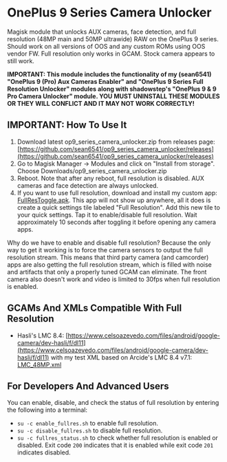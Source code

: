 # OnePlus 9 Series Camera Unlocker

Magisk module that unlocks AUX cameras, face detection, and full resolution (48MP main and 50MP ultrawide) RAW on the OnePlus 9 series. Should work on all versions of OOS and any custom ROMs using OOS vendor FW. Full resolution only works in GCAM. Stock camera appears to still work.

**IMPORTANT: This module includes the functionality of my (sean6541) "OnePlus 9 (Pro) Aux Cameras Enabler" and "OnePlus 9 Series Full Resolution Unlocker" modules along with shadowstep's "OnePlus 9 & 9 Pro Camera Unlocker" module. YOU MUST UNINSTALL THESE MODULES OR THEY WILL CONFLICT AND IT MAY NOT WORK CORRECTLY!**


## IMPORTANT: How To Use It

1. Download latest op9_series_camera_unlocker.zip from releases page: [https://github.com/sean6541/op9_series_camera_unlocker/releases](https://github.com/sean6541/op9_series_camera_unlocker/releases)
2. Go to Magisk Manager -> Modules and click on "Install from storage". Choose Downloads/op9_series_camera_unlocker.zip
3. Reboot. Note that after any reboot, full resolution is disabled. AUX cameras and face detection are always unlocked.
4. If you want to use full resolution, download and install my custom app: [FullResToggle.apk](https://github.com/sean6541/op9_series_camera_unlocker/releases/download/v2.0/FullResToggle.apk). This app will not show up anywhere, all it does is create a quick settings tile labeled "Full Resolution". Add this new tile to your quick settings. Tap it to enable/disable full resolution. Wait approximately 10 seconds after toggling it before opening any camera apps.

Why do we have to enable and disable full resolution? Because the only way to get it working is to force the camera sensors to output the full resolution stream. This means that third party camera (and camcorder) apps are also getting the full resolution stream, which is filled with noise and artifacts that only a properly tuned GCAM can eliminate. The front camera also doesn't work and video is limited to 30fps when full resolution is enabled.


## GCAMs And XMLs Compatible With Full Resolution

- Hasli's LMC 8.4: [https://www.celsoazevedo.com/files/android/google-camera/dev-hasli/f/dl11](https://www.celsoazevedo.com/files/android/google-camera/dev-hasli/f/dl11) with my test XML based on Arcide's LMC 8.4 v7.1: [LMC_48MP.xml](https://github.com/sean6541/op9_series_camera_unlocker/releases/download/v2.0/LMC_48MP.xml)


## For Developers And Advanced Users

You can enable, disable, and check the status of full resolution by entering the following into a terminal:
- `su -c enable_fullres.sh` to enable full resolution.
- `su -c disable_fullres.sh` to disable full resolution.
- `su -c fullres_status.sh` to check whether full resolution is enabled or disabled. Exit code `200` indicates that it is enabled while exit code `201` indicates disabled.
